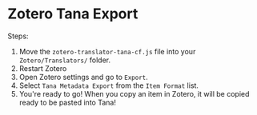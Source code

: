 # Zotero Tana Export

Steps:

1. Move the `zotero-translator-tana-cf.js` file into your `Zotero/Translators/` folder.
2. Restart Zotero
3. Open Zotero settings and go to `Export`.
4. Select `Tana Metadata Export` from the `Item Format` list.
5. You're ready to go! When you copy an item in Zotero, it will be copied ready to be pasted into Tana!
